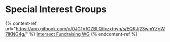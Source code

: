 # Special Interest Groups



{% content-ref url="https://app.gitbook.com/o/0JG1VfGZBLQtlxzxtpyh/s/EQKJj23wmYZgW7lKNG4g/" %}
[Intersect Fundraising WG](https://app.gitbook.com/o/0JG1VfGZBLQtlxzxtpyh/s/EQKJj23wmYZgW7lKNG4g/)
{% endcontent-ref %}

